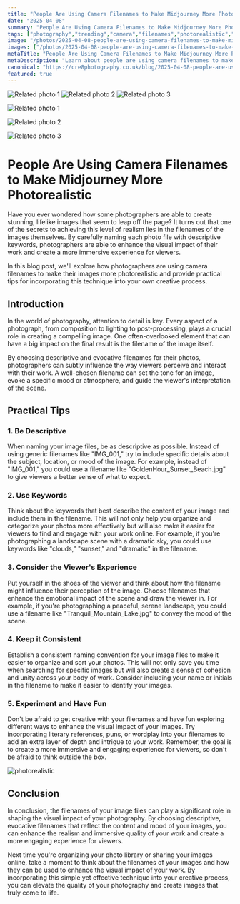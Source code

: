 ```yaml
---
title: "People Are Using Camera Filenames to Make Midjourney More Photorealistic"
date: "2025-04-08"
summary: "People Are Using Camera Filenames to Make Midjourney More Photorealistic - A trending topic in photography."
tags: ["photography","trending","camera","filenames","photorealistic","photographers","immersive","descriptive","keywords","visual impact","creative process","engagement"]
image: "/photos/2025-04-08-people-are-using-camera-filenames-to-make-midjourney-more-photorealistic-1.jpg"
images: ["/photos/2025-04-08-people-are-using-camera-filenames-to-make-midjourney-more-photorealistic-1.jpg","/photos/2025-04-08-people-are-using-camera-filenames-to-make-midjourney-more-photorealistic-2.jpg","/photos/2025-04-08-people-are-using-camera-filenames-to-make-midjourney-more-photorealistic-3.jpg"]
metaTitle: "People Are Using Camera Filenames to Make Midjourney More Photorealistic | cre8 Photography"
metaDescription: "Learn about people are using camera filenames to make midjourney more photorealistic in photography with practical tips and insights."
canonical: "https://cre8photography.co.uk/blog/2025-04-08-people-are-using-camera-filenames-to-make-midjourney-more-photorealistic"
featured: true
---
```


<!-- Gallery as HTML -->

<div class="grid grid-cols-1 sm:grid-cols-2 md:grid-cols-3 gap-4">
  <img src="/photos/2025-04-08-people-are-using-camera-filenames-to-make-midjourney-more-photorealistic-1.jpg" alt="Related photo 1" class="w-full rounded-lg" />
<img src="/photos/2025-04-08-people-are-using-camera-filenames-to-make-midjourney-more-photorealistic-2.jpg" alt="Related photo 2" class="w-full rounded-lg" />
<img src="/photos/2025-04-08-people-are-using-camera-filenames-to-make-midjourney-more-photorealistic-3.jpg" alt="Related photo 3" class="w-full rounded-lg" />
</div>


<!-- Gallery as Markdown -->
![Related photo 1](/photos/2025-04-08-people-are-using-camera-filenames-to-make-midjourney-more-photorealistic-1.jpg)


![Related photo 2](/photos/2025-04-08-people-are-using-camera-filenames-to-make-midjourney-more-photorealistic-2.jpg)


![Related photo 3](/photos/2025-04-08-people-are-using-camera-filenames-to-make-midjourney-more-photorealistic-3.jpg)



# People Are Using Camera Filenames to Make Midjourney More Photorealistic

Have you ever wondered how some photographers are able to create stunning, lifelike images that seem to leap off the page? It turns out that one of the secrets to achieving this level of realism lies in the filenames of the images themselves. By carefully naming each photo file with descriptive keywords, photographers are able to enhance the visual impact of their work and create a more immersive experience for viewers.

In this blog post, we'll explore how photographers are using camera filenames to make their images more photorealistic and provide practical tips for incorporating this technique into your own creative process.

## Introduction

In the world of photography, attention to detail is key. Every aspect of a photograph, from composition to lighting to post-processing, plays a crucial role in creating a compelling image. One often-overlooked element that can have a big impact on the final result is the filename of the image itself.

By choosing descriptive and evocative filenames for their photos, photographers can subtly influence the way viewers perceive and interact with their work. A well-chosen filename can set the tone for an image, evoke a specific mood or atmosphere, and guide the viewer's interpretation of the scene.

## Practical Tips

### 1. Be Descriptive

When naming your image files, be as descriptive as possible. Instead of using generic filenames like "IMG_001," try to include specific details about the subject, location, or mood of the image. For example, instead of "IMG_001," you could use a filename like "GoldenHour_Sunset_Beach.jpg" to give viewers a better sense of what to expect.

### 2. Use Keywords

Think about the keywords that best describe the content of your image and include them in the filename. This will not only help you organize and categorize your photos more effectively but will also make it easier for viewers to find and engage with your work online. For example, if you're photographing a landscape scene with a dramatic sky, you could use keywords like "clouds," "sunset," and "dramatic" in the filename.

### 3. Consider the Viewer's Experience

Put yourself in the shoes of the viewer and think about how the filename might influence their perception of the image. Choose filenames that enhance the emotional impact of the scene and draw the viewer in. For example, if you're photographing a peaceful, serene landscape, you could use a filename like "Tranquil_Mountain_Lake.jpg" to convey the mood of the scene.

### 4. Keep it Consistent

Establish a consistent naming convention for your image files to make it easier to organize and sort your photos. This will not only save you time when searching for specific images but will also create a sense of cohesion and unity across your body of work. Consider including your name or initials in the filename to make it easier to identify your images.

### 5. Experiment and Have Fun

Don't be afraid to get creative with your filenames and have fun exploring different ways to enhance the visual impact of your images. Try incorporating literary references, puns, or wordplay into your filenames to add an extra layer of depth and intrigue to your work. Remember, the goal is to create a more immersive and engaging experience for viewers, so don't be afraid to think outside the box.

![photorealistic](/path/to/image)

## Conclusion

In conclusion, the filenames of your image files can play a significant role in shaping the visual impact of your photography. By choosing descriptive, evocative filenames that reflect the content and mood of your images, you can enhance the realism and immersive quality of your work and create a more engaging experience for viewers.

Next time you're organizing your photo library or sharing your images online, take a moment to think about the filenames of your images and how they can be used to enhance the visual impact of your work. By incorporating this simple yet effective technique into your creative process, you can elevate the quality of your photography and create images that truly come to life.

